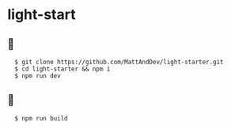 # light-start

## 🏃
```
  $ git clone https://github.com/MattAndDev/light-starter.git
  $ cd light-starter && npm i
  $ npm run dev
```
## 🚢
```
  $ npm run build
```
